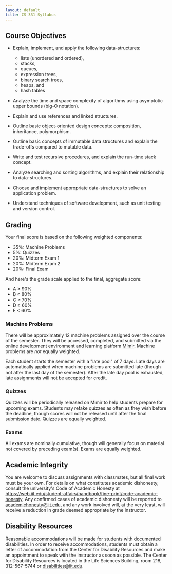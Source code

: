 ```yaml
---
layout: default
title: CS 331 Syllabus
---
```

## Course Objectives

- Explain, implement, and apply the following data-structures:
    - lists (unordered and ordered),
    - stacks,
    - queues,
    - expression trees,
    - binary search trees,
    - heaps, and
    - hash tables

- Analyze the time and space complexity of algorithms using asymptotic upper
  bounds (big-O notation).

- Explain and use references and linked structures.

- Outline basic object-oriented design concepts: composition, inheritance,
  polymorphism.

- Outline basic concepts of immutable data structures and explain the trade-offs
  compared to mutable data.

- Write and test recursive procedures, and explain the run-time stack concept.

- Analyze searching and sorting algorithms, and explain their relationship to
  data-structures.

- Choose and implement appropriate data-structures to solve an application
  problem.

- Understand techniques of software development, such as unit testing and version
  control.

## Grading

Your final score is based on the following weighted components:

- 35%: Machine Problems
- 5%: Quizzes
- 20%: Midterm Exam 1
- 20%: Midterm Exam 2
- 20%: Final Exam


And here's the grade scale applied to the final, aggregate score:

- A &ge; 90%
- B &ge; 80%
- C &ge; 70%
- D &ge; 60%
- E < 60%

### Machine Problems

There will be approximately 12 machine problems assigned over the course of the
semester. They will be accessed, completed, and submitted via the online
development environment and learning platform [Mimir](https://class.mimir.io).
Machine problems are *not* equally weighted.

Each student starts the semester with a "late pool" of 7 days. Late days are
automatically applied when machine problems are submitted late (though not after the last day of the semester). After the late day pool is exhausted, late assignments will not be accepted for credit.

### Quizzes

Quizzes will be periodically released on Mimir to help students prepare for
upcoming exams. Students may retake quizzes as often as they wish before the
deadline, though scores will not be released until after the final submission
date. Quizzes are equally weighted.

### Exams

All exams are nominally cumulative, though will generally focus on material not
covered by preceding exam(s). Exams are equally weighted.

## Academic Integrity

You are welcome to discuss assignments with classmates, but all final work must
be your own. For details on what constitutes academic dishonesty, consult the
university's Code of Academic Honesty at
<https://web.iit.edu/student-affairs/handbook/fine-print/code-academic-honesty>. Any
confirmed cases of academic dishonesty will be reported to
<academichonesty@iit.edu>, and any work involved will, at the very least, will
receive a reduction in grade deemed appropriate by the instructor.

## Disability Resources

Reasonable accommodations will be made for students with documented
disabilities. In order to receive accommodations, students must obtain a letter
of accommodation from the Center for Disability Resources and make an
appointment to speak with the instructor as soon as possible. The Center for Disability
Resources is located in the Life Sciences Building, room 218, 312-567-5744 or
<disabilities@iit.edu>.
